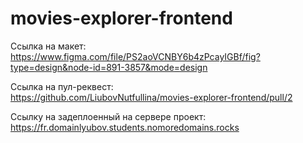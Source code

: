 # movies-explorer-frontend  

Ссылка на макет:  
https://www.figma.com/file/PS2aoVCNBY6b4zPcayIGBf/fig?type=design&node-id=891-3857&mode=design

Ссылка на пул-реквест:  
https://github.com/LiubovNutfullina/movies-explorer-frontend/pull/2  

Ссылку на задеплоенный на сервере проект:  
https://fr.domainlyubov.students.nomoredomains.rocks